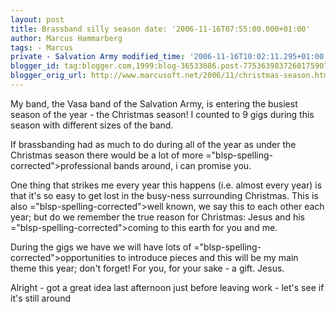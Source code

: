 ```yaml
---
layout: post
title: Brassband silly season date: '2006-11-16T07:55:00.000+01:00'
author: Marcus Hammarberg
tags: - Marcus
private - Salvation Army modified_time: '2006-11-16T10:02:11.295+01:00'
blogger_id: tag:blogger.com,1999:blog-36533086.post-7753639837260175907
blogger_orig_url: http://www.marcusoft.net/2006/11/christmas-season.html
---
```


My band, the <span id="SPELLING_ERROR_0" class="blsp-spelling-error"
onclick="BLOG_clickHandler(this)">Vasa</span> band of the Salvation
Army, is entering the busiest season of the year - the Christmas season!
I counted to 9 gigs during this season with different sizes of the
band.

If <span id="SPELLING_ERROR_1" class="blsp-spelling-error"
onclick="BLOG_clickHandler(this)">brassbanding</span> had as much to do
during all of the year as under the Christmas season there would be a
lot of more <span>="blsp-spelling-corrected">professional</span> bands around, i can
promise you.

One thing that strikes me every year this happens (i.e. almost every
year) is that it's so easy to get lost in the busy-<span
id="SPELLING_ERROR_3" class="blsp-spelling-error"
onclick="BLOG_clickHandler(this)">ness</span> <span
id="SPELLING_ERROR_4" class="blsp-spelling-corrected">surrounding</span>
Christmas. This is also <span>="blsp-spelling-corrected">well known</span>, we say this to each
other each year; but do we remember the true reason for Christmas: Jesus
and his <span>="blsp-spelling-corrected">coming</span> to this earth for you and
me.

During the gigs we have we will have lots of <span>="blsp-spelling-corrected">opportunities</span> to introduce pieces
and this will be my main theme this year; don't forget! For you, for
your sake - a gift. Jesus.

Alright - got a great idea last afternoon just before leaving work -
let's see if it's still around
